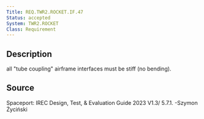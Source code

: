 ```yaml
---
Title: REQ.TWR2.ROCKET.IF.47
Status: accepted
System: TWR2.ROCKET
Class: Requirement
---
```


## Description

all "tube coupling" airframe interfaces must be stiff (no bending). 

## Source

Spaceport: IREC Design, Test, & Evaluation Guide 2023 V1.3/ 5.7.1. -Szymon Życiński
